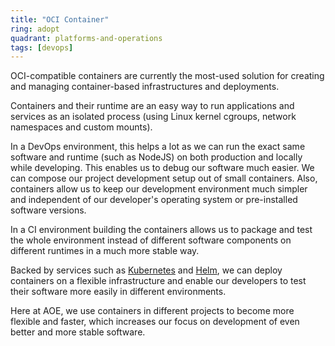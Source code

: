 ```yaml
---
title: "OCI Container"
ring: adopt
quadrant: platforms-and-operations
tags: [devops]
---
```


OCI-compatible containers are currently the most-used solution for creating and managing container-based infrastructures and deployments.

Containers and their runtime are an easy way to run applications and services as an isolated process (using Linux kernel cgroups, network namespaces and custom mounts).

In a DevOps environment, this helps a lot as we can run the exact same software and runtime (such as NodeJS) on both production and locally while developing. This enables us to debug our software much easier. We can compose our project development setup out of small containers. Also, containers allow us to keep our development environment much simpler and independent of our developer's operating system or pre-installed software versions.

In a CI environment building the containers allows us to package and test the whole environment instead of different software components on different runtimes in a much more stable way.

Backed by services such as [Kubernetes](/platforms-and-operations/kubernetes.html) and [Helm](/platforms-and-operations/helm.html), we can deploy containers on a flexible infrastructure and enable our developers to test their software more easily in different environments.

Here at AOE, we use containers in different projects to become more flexible and faster, which increases our focus on development of even better and more stable software.
